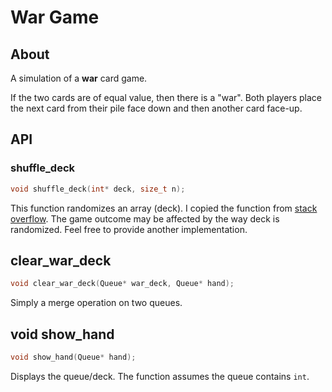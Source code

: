 # War Game

## About

A simulation of a **war** card game.

If the two cards are of equal value, then there is a "war". Both players place the next card from their pile face down and then another card face-up.

## API

### shuffle_deck

```C
void shuffle_deck(int* deck, size_t n);
```

This function randomizes an array (deck). I copied the function from [stack overflow](https://stackoverflow.com/questions/6127503/shuffle-array-in-c). The game outcome may be affected by the way deck is randomized. Feel free to provide another implementation.

## clear_war_deck

```C
void clear_war_deck(Queue* war_deck, Queue* hand);
```

Simply a merge operation on two queues.

## void show_hand

```C
void show_hand(Queue* hand);
```

Displays the queue/deck. The function assumes the queue contains `int`.
